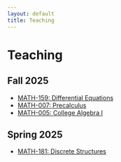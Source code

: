 ```yaml
---
layout: default
title: Teaching
---
```


# Teaching

## Fall 2025

- [MATH-159: Differential Equations](/math-159/)
- [MATH-007: Precalculus](/math-007/)
- [MATH-005: College Algebra I](/math-005/)

## Spring 2025

- [MATH-181: Discrete Structures](/math-181/)

